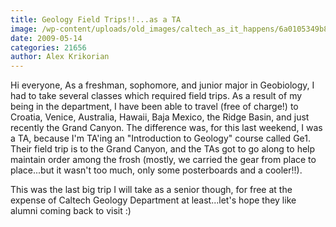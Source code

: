```yaml
---
title: Geology Field Trips!!...as a TA
image: /wp-content/uploads/old_images/caltech_as_it_happens/6a0105349b8251970b01157087cd3d970b.jpg
date: 2009-05-14
categories: 21656
author: Alex Krikorian
---
```


Hi everyone,
As a freshman, sophomore, and junior major in Geobiology, I had to take several classes which required field trips. As a result of my being in the department, I have been able to travel (free of charge!) to Croatia, Venice, Australia, Hawaii, Baja Mexico, the Ridge Basin, and just recently the Grand Canyon. The difference was, for this last weekend, I was a TA, because I'm TA'ing an "Introduction to Geology" course called Ge1. Their field trip is to the Grand Canyon, and the TAs got to go along to help maintain order among the frosh (mostly, we carried the gear from place to place...but it wasn't too much, only some posterboards and a cooler!!).

This was the last big trip I will take as a senior though, for free at the expense of Caltech Geology Department at least...let's hope they like alumni coming back to visit :)
